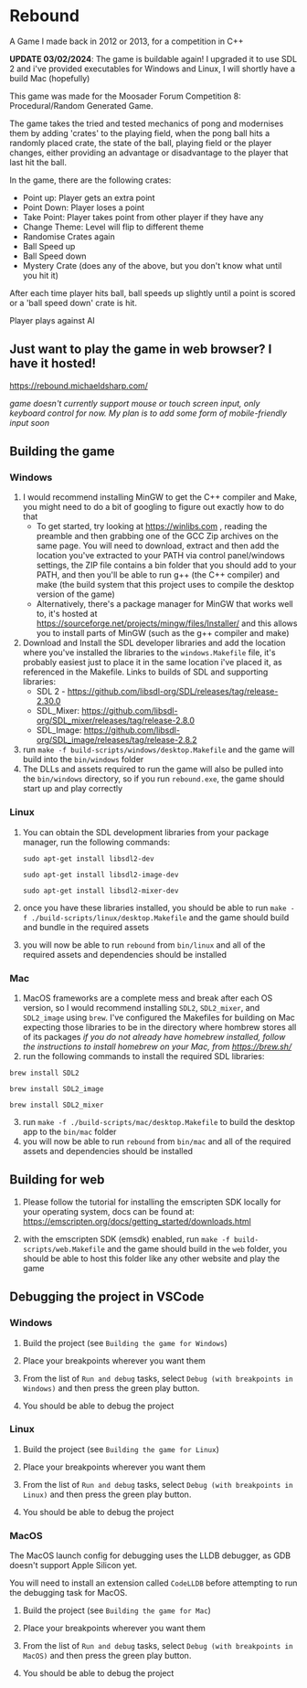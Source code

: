 # Rebound

A Game I made back in 2012 or 2013, for a competition in C++

**UPDATE 03/02/2024**: The game is buildable again! I upgraded it to use SDL 2 and i've provided executables for Windows and Linux, I will shortly have a build Mac (hopefully)

This game was made for the Moosader Forum Competition 8: Procedural/Random Generated Game.

The game takes the tried and tested mechanics of pong and modernises them by adding 'crates' to the playing field,
when the pong ball hits a randomly placed crate, the state of the ball, playing field or the player changes, either
providing an advantage or disadvantage to the player that last hit the ball.

In the game, there are the following crates:

- Point up: Player gets an extra point
- Point Down: Player loses a point
- Take Point: Player takes point from other player if they have any
- Change Theme: Level will flip to different theme
- Randomise Crates again
- Ball Speed up
- Ball Speed down
- Mystery Crate (does any of the above, but you don't know what until you hit it)

After each time player hits ball, ball speeds up slightly until a point is scored or a 'ball speed down' crate is hit.

Player plays against AI

## Just want to play the game in web browser? I have it hosted!

https://rebound.michaeldsharp.com/

_game doesn't currently support mouse or touch screen input, only keyboard control for now. My plan is to add some form of mobile-friendly input soon_

## Building the game

### Windows

1. I would recommend installing MinGW to get the C++ compiler and Make, you might need to do a bit of googling to figure out exactly how to do that
   - To get started, try looking at https://winlibs.com , reading the preamble and then grabbing one of the GCC Zip archives on the same page. You will need to download, extract and then add the location you've extracted to your PATH via control panel/windows settings, the ZIP file contains a bin folder that you should add to your PATH, and then you'll be able to run g++ (the C++ compiler) and make (the build system that this project uses to compile the desktop version of the game)
   - Alternatively, there's a package manager for MinGW that works well to, it's hosted at https://sourceforge.net/projects/mingw/files/Installer/ and this allows you to install parts of MinGW (such as the g++ compiler and make)
2. Download and Install the SDL developer libraries and add the location where you've installed the libraries to the `windows.Makefile` file, it's probably easiest just to place it in the same location i've placed it, as referenced in the Makefile.
   Links to builds of SDL and supporting libraries:
   - SDL 2 - https://github.com/libsdl-org/SDL/releases/tag/release-2.30.0
   - SDL_Mixer: https://github.com/libsdl-org/SDL_mixer/releases/tag/release-2.8.0
   - SDL_Image: https://github.com/libsdl-org/SDL_image/releases/tag/release-2.8.2
3. run `make -f build-scripts/windows/desktop.Makefile` and the game will build into the `bin/windows` folder
4. The DLLs and assets required to run the game will also be pulled into the `bin/windows` directory, so if you run `rebound.exe`, the game should start up and play correctly

### Linux

1. You can obtain the SDL development libraries from your package manager, run the following commands:

   `sudo apt-get install libsdl2-dev`

   `sudo apt-get install libsdl2-image-dev`

   `sudo apt-get install libsdl2-mixer-dev`

2. once you have these libraries installed, you should be able to run `make -f ./build-scripts/linux/desktop.Makefile` and the game should build and bundle in the required assets
3. you will now be able to run `rebound` from `bin/linux` and all of the required assets and dependencies should be installed

### Mac

1. MacOS frameworks are a complete mess and break after each OS version, so I would recommend installing `SDL2`, `SDL2_mixer`, and `SDL2_image` using `brew`. I've configured the Makefiles for building on Mac expecting those libraries to be in the directory where hombrew stores all of its packages
   _if you do not already have homebrew installed, follow the instructions to install homebrew on your Mac, from https://brew.sh/_
2. run the following commands to install the required SDL libraries:

`brew install SDL2`

`brew install SDL2_image`

`brew install SDL2_mixer`

3. run `make -f ./build-scripts/mac/desktop.Makefile` to build the desktop app to the `bin/mac` folder
4. you will now be able to run `rebound` from `bin/mac` and all of the required assets and dependencies should be installed

## Building for web

1. Please follow the tutorial for installing the emscripten SDK locally for your operating system, docs can be found at: https://emscripten.org/docs/getting_started/downloads.html

2. with the emscripten SDK (emsdk) enabled, run `make -f build-scripts/web.Makefile` and the game should build in the `web` folder, you should be able to host this folder like any other website and play the game

## Debugging the project in VSCode

### Windows

1. Build the project (see `Building the game for Windows`)

2. Place your breakpoints wherever you want them

3. From the list of `Run and debug` tasks, select `Debug (with breakpoints in Windows)` and then press the green play button.

4. You should be able to debug the project

### Linux

1. Build the project (see `Building the game for Linux`)

2. Place your breakpoints wherever you want them

3. From the list of `Run and debug` tasks, select `Debug (with breakpoints in Linux)` and then press the green play button.

4. You should be able to debug the project

### MacOS

The MacOS launch config for debugging uses the LLDB debugger, as GDB doesn't support Apple Silicon yet.

You will need to install an extension called `CodeLLDB` before attempting to run the debugging task for MacOS.

1. Build the project (see `Building the game for Mac`)

2. Place your breakpoints wherever you want them

3. From the list of `Run and debug` tasks, select `Debug (with breakpoints in MacOS)` and then press the green play button.

4. You should be able to debug the project
